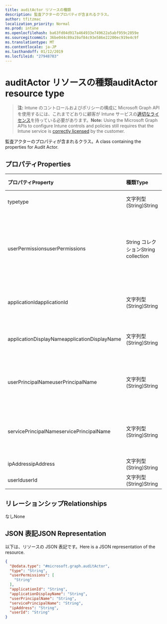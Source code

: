 ```yaml
---
title: auditActor リソースの種類
description: 監査アクターのプロパティが含まれるクラス。
author: tfitzmac
localization_priority: Normal
ms.prod: intune
ms.openlocfilehash: ba63fd04d917a464933e749622a5abf959c2859e
ms.sourcegitcommit: 36be044c89a19af84c93e586e22200ec919e4c9f
ms.translationtype: MT
ms.contentlocale: ja-JP
ms.lasthandoff: 01/12/2019
ms.locfileid: "27948703"
---
```

# <a name="auditactor-resource-type"></a><span data-ttu-id="dcb40-103">auditActor リソースの種類</span><span class="sxs-lookup"><span data-stu-id="dcb40-103">auditActor resource type</span></span>

> <span data-ttu-id="dcb40-104">**注:** Intune のコントロールおよびポリシーの構成に Microsoft Graph API を使用するには、これまでどおりに顧客が Intune サービスの[適切なライセンス](https://go.microsoft.com/fwlink/?linkid=839381)を持っている必要があります。</span><span class="sxs-lookup"><span data-stu-id="dcb40-104">**Note:** Using the Microsoft Graph APIs to configure Intune controls and policies still requires that the Intune service is [correctly licensed](https://go.microsoft.com/fwlink/?linkid=839381) by the customer.</span></span>

<span data-ttu-id="dcb40-105">監査アクターのプロパティが含まれるクラス。</span><span class="sxs-lookup"><span data-stu-id="dcb40-105">A class containing the properties for Audit Actor.</span></span>
## <a name="properties"></a><span data-ttu-id="dcb40-106">プロパティ</span><span class="sxs-lookup"><span data-stu-id="dcb40-106">Properties</span></span>
|<span data-ttu-id="dcb40-107">プロパティ</span><span class="sxs-lookup"><span data-stu-id="dcb40-107">Property</span></span>|<span data-ttu-id="dcb40-108">種類</span><span class="sxs-lookup"><span data-stu-id="dcb40-108">Type</span></span>|<span data-ttu-id="dcb40-109">説明</span><span class="sxs-lookup"><span data-stu-id="dcb40-109">Description</span></span>|
|:---|:---|:---|
|<span data-ttu-id="dcb40-110">type</span><span class="sxs-lookup"><span data-stu-id="dcb40-110">type</span></span>|<span data-ttu-id="dcb40-111">文字列型 (String)</span><span class="sxs-lookup"><span data-stu-id="dcb40-111">String</span></span>|<span data-ttu-id="dcb40-112">アクターの種類。</span><span class="sxs-lookup"><span data-stu-id="dcb40-112">Actor Type.</span></span>|
|<span data-ttu-id="dcb40-113">userPermissions</span><span class="sxs-lookup"><span data-stu-id="dcb40-113">userPermissions</span></span>|<span data-ttu-id="dcb40-114">String コレクション</span><span class="sxs-lookup"><span data-stu-id="dcb40-114">String collection</span></span>|<span data-ttu-id="dcb40-115">監査の実行時におけるユーザーのアクセス許可の一覧。</span><span class="sxs-lookup"><span data-stu-id="dcb40-115">List of user permissions when the audit was performed.</span></span>|
|<span data-ttu-id="dcb40-116">applicationId</span><span class="sxs-lookup"><span data-stu-id="dcb40-116">applicationId</span></span>|<span data-ttu-id="dcb40-117">文字列型 (String)</span><span class="sxs-lookup"><span data-stu-id="dcb40-117">String</span></span>|<span data-ttu-id="dcb40-118">AAD アプリケーション ID。</span><span class="sxs-lookup"><span data-stu-id="dcb40-118">AAD Application Id.</span></span>|
|<span data-ttu-id="dcb40-119">applicationDisplayName</span><span class="sxs-lookup"><span data-stu-id="dcb40-119">applicationDisplayName</span></span>|<span data-ttu-id="dcb40-120">文字列型 (String)</span><span class="sxs-lookup"><span data-stu-id="dcb40-120">String</span></span>|<span data-ttu-id="dcb40-121">アプリケーションの名前。</span><span class="sxs-lookup"><span data-stu-id="dcb40-121">Name of the Application.</span></span>|
|<span data-ttu-id="dcb40-122">userPrincipalName</span><span class="sxs-lookup"><span data-stu-id="dcb40-122">userPrincipalName</span></span>|<span data-ttu-id="dcb40-123">文字列型 (String)</span><span class="sxs-lookup"><span data-stu-id="dcb40-123">String</span></span>|<span data-ttu-id="dcb40-124">ユーザー プリンシパル名 (UPN)。</span><span class="sxs-lookup"><span data-stu-id="dcb40-124">User Principal Name (UPN).</span></span>|
|<span data-ttu-id="dcb40-125">servicePrincipalName</span><span class="sxs-lookup"><span data-stu-id="dcb40-125">servicePrincipalName</span></span>|<span data-ttu-id="dcb40-126">文字列型 (String)</span><span class="sxs-lookup"><span data-stu-id="dcb40-126">String</span></span>|<span data-ttu-id="dcb40-127">サービス プリンシパル名 (SPN)。</span><span class="sxs-lookup"><span data-stu-id="dcb40-127">Service Principal Name (SPN).</span></span>|
|<span data-ttu-id="dcb40-128">ipAddress</span><span class="sxs-lookup"><span data-stu-id="dcb40-128">ipAddress</span></span>|<span data-ttu-id="dcb40-129">文字列型 (String)</span><span class="sxs-lookup"><span data-stu-id="dcb40-129">String</span></span>|<span data-ttu-id="dcb40-130">IPAddress。</span><span class="sxs-lookup"><span data-stu-id="dcb40-130">IPAddress.</span></span>|
|<span data-ttu-id="dcb40-131">userId</span><span class="sxs-lookup"><span data-stu-id="dcb40-131">userId</span></span>|<span data-ttu-id="dcb40-132">文字列型 (String)</span><span class="sxs-lookup"><span data-stu-id="dcb40-132">String</span></span>|<span data-ttu-id="dcb40-133">ユーザー ID。</span><span class="sxs-lookup"><span data-stu-id="dcb40-133">User Id.</span></span>|

## <a name="relationships"></a><span data-ttu-id="dcb40-134">リレーションシップ</span><span class="sxs-lookup"><span data-stu-id="dcb40-134">Relationships</span></span>
<span data-ttu-id="dcb40-135">なし</span><span class="sxs-lookup"><span data-stu-id="dcb40-135">None</span></span>
## <a name="json-representation"></a><span data-ttu-id="dcb40-136">JSON 表記</span><span class="sxs-lookup"><span data-stu-id="dcb40-136">JSON Representation</span></span>
<span data-ttu-id="dcb40-137">以下は、リソースの JSON 表記です。</span><span class="sxs-lookup"><span data-stu-id="dcb40-137">Here is a JSON representation of the resource.</span></span>
<!-- {
  "blockType": "resource",
  "@odata.type": "microsoft.graph.auditActor"
}
-->
``` json
{
  "@odata.type": "#microsoft.graph.auditActor",
  "type": "String",
  "userPermissions": [
    "String"
  ],
  "applicationId": "String",
  "applicationDisplayName": "String",
  "userPrincipalName": "String",
  "servicePrincipalName": "String",
  "ipAddress": "String",
  "userId": "String"
}
```



